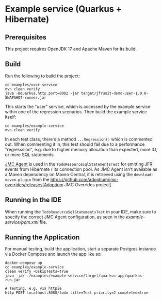 # Example service (Quarkus + Hibernate)

## Prerequisites

This project requires OpenJDK 17 and Apache Maven for its build.

## Build

Run the following to build the project:

```shell
cd examples/user-service
mvn clean verify
java -Dquarkus.http.port=8082 -jar target/jfrunit-demo-user-1.0.0-SNAPSHOT-runner.jar
```

This starts the "user" service, which is accessed by the example service within one of the regression scenarios.
Then build the example service itself:

```shell
cd examples/example-service
mvn clean verify
```

In each test class, there's a method `...Regression()` which is commented out.
When commenting it in, this test should fail due to a performance "regresssion",
e.g. due to higher memory allocation than expected, more IO, or more SQL statements.

[JMC Agent](https://developers.redhat.com/blog/2020/10/29/collect-jdk-flight-recorder-events-at-runtime-with-jmc-agent) is used in the `TodoResourceSqlStatementsTest`
for emitting JFR events from Hibernate / its connection pool.
As JMC Agent isn't available as a Maven dependency on Maven Central,
it is retrieved using the `download-maven-plugin` from the https://github.com/adoptium/jmc-overrides/releases[Adoptium JMC Overrides project].

## Running in the IDE

When running the `TodoResourceSqlStatementsTest` in your IDE, make sure to specify the correct JMC Agent configuration,
as seen in the _example-service/pom.xml_ file.

## Running the Application

For manual testing, build the application, start a separate Postgres instance via Docker Compose and launch the app like so:

```shell
docker-compose up
cd examples/example-service
clean verify -DskipTests=true
java -jar ./examples/example-service/target/quarkus-app/quarkus-run.jar

# Testing, e.g. via httpie
http POST localhost:8080/todo title=Test priority=2 completed=true
```
